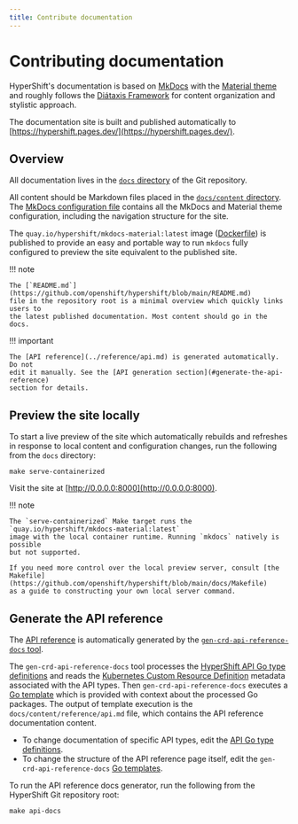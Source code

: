 ```yaml
---
title: Contribute documentation
---
```


# Contributing documentation

HyperShift's documentation is based on [MkDocs](https://www.mkdocs.org) with the
[Material theme](https://squidfunk.github.io) and roughly follows the
[Diátaxis Framework](https://diataxis.fr) for content organization and stylistic
approach.

The documentation site is built and published automatically to [https://hypershift.pages.dev/](https://hypershift.pages.dev/).

## Overview

All documentation lives in the [`docs` directory](https://github.com/openshift/hypershift/tree/main/docs) of the Git repository.

All content should be Markdown files placed in the [`docs/content` directory](https://github.com/openshift/hypershift/tree/main/docs/content).
The [MkDocs configuration file](https://github.com/openshift/hypershift/blob/main/docs/mkdocs.yml)
contains all the MkDocs and Material theme configuration, including the navigation
structure for the site.

The `quay.io/hypershift/mkdocs-material:latest` image ([Dockerfile](https://github.com/openshift/hypershift/blob/main/docs/Dockerfile))
is published to provide an easy and portable way to run `mkdocs` fully configured
to preview the site equivalent to the published site.

!!! note

    The [`README.md`](https://github.com/openshift/hypershift/blob/main/README.md)
    file in the repository root is a minimal overview which quickly links users to
    the latest published documentation. Most content should go in the docs.

!!! important

    The [API reference](../reference/api.md) is generated automatically. Do not
    edit it manually. See the [API generation section](#generate-the-api-reference)
    section for details.

## Preview the site locally

To start a live preview of the site which automatically rebuilds and refreshes in
response to local content and configuration changes, run the following from the
`docs` directory:

```shell
make serve-containerized
```

Visit the site at [http://0.0.0.0:8000](http://0.0.0.0:8000).

!!! note

    The `serve-containerized` Make target runs the `quay.io/hypershift/mkdocs-material:latest`
    image with the local container runtime. Running `mkdocs` natively is possible
    but not supported.

    If you need more control over the local preview server, consult [the Makefile](https://github.com/openshift/hypershift/blob/main/docs/Makefile)
    as a guide to constructing your own local server command.

## Generate the API reference

The [API reference](../reference/api.md) is automatically generated by the
[`gen-crd-api-reference-docs` tool](https://github.com/ahmetb/gen-crd-api-reference-docs).

The `gen-crd-api-reference-docs` tool processes the [HyperShift API Go type
definitions](https://github.com/openshift/hypershift/tree/main/api) and reads the
[Kubernetes Custom Resource Definition](https://kubernetes.io/docs/concepts/extend-kubernetes/api-extension/custom-resources/)
metadata associated with the API types. Then `gen-crd-api-reference-docs` executes
a [Go template](https://github.com/openshift/hypershift/blob/main/docs/api-doc-gen/templates/pkg.tpl)
which is provided with context about the processed Go packages. The output of
template execution is the `docs/content/reference/api.md` file, which contains the
API reference documentation content.

- To change documentation of specific API types, edit the [API Go type definitions](https://github.com/openshift/hypershift/tree/main/api).
- To change the structure of the API reference page itself, edit the `gen-crd-api-reference-docs`
  [Go templates](https://github.com/openshift/hypershift/blob/main/docs/api-doc-gen/templates).

To run the API reference docs generator, run the following from the HyperShift
Git repository root:

```shell
make api-docs
```
